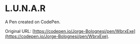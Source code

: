 # L.U.N.A.R

A Pen created on CodePen.

Original URL: [https://codepen.io/Jorge-Bolognesi/pen/WbrxExe](https://codepen.io/Jorge-Bolognesi/pen/WbrxExe).

